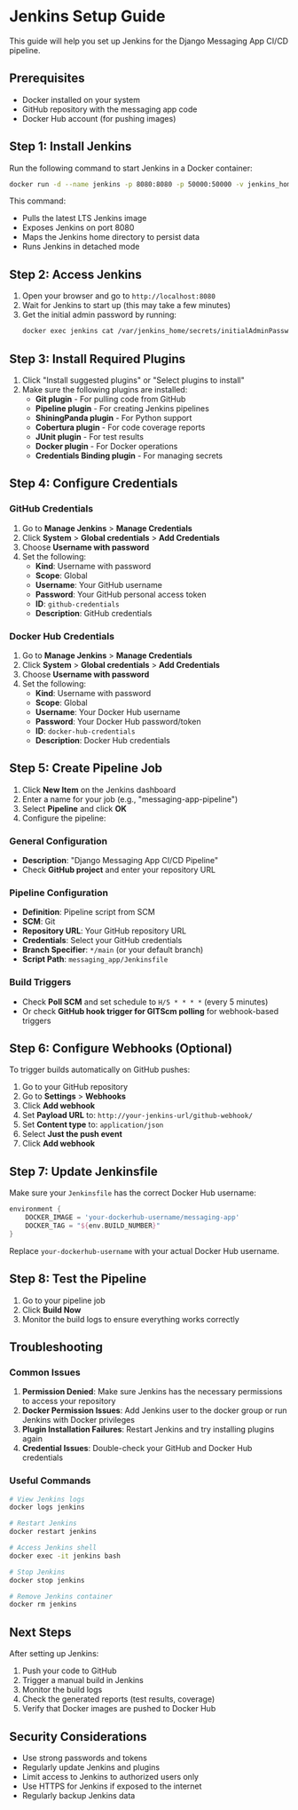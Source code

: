 # Jenkins Setup Guide

This guide will help you set up Jenkins for the Django Messaging App CI/CD pipeline.

## Prerequisites

- Docker installed on your system
- GitHub repository with the messaging app code
- Docker Hub account (for pushing images)

## Step 1: Install Jenkins

Run the following command to start Jenkins in a Docker container:

```bash
docker run -d --name jenkins -p 8080:8080 -p 50000:50000 -v jenkins_home:/var/jenkins_home jenkins/jenkins:lts
```

This command:
- Pulls the latest LTS Jenkins image
- Exposes Jenkins on port 8080
- Maps the Jenkins home directory to persist data
- Runs Jenkins in detached mode

## Step 2: Access Jenkins

1. Open your browser and go to `http://localhost:8080`
2. Wait for Jenkins to start up (this may take a few minutes)
3. Get the initial admin password by running:
   ```bash
   docker exec jenkins cat /var/jenkins_home/secrets/initialAdminPassword
   ```

## Step 3: Install Required Plugins

1. Click "Install suggested plugins" or "Select plugins to install"
2. Make sure the following plugins are installed:
   - **Git plugin** - For pulling code from GitHub
   - **Pipeline plugin** - For creating Jenkins pipelines
   - **ShiningPanda plugin** - For Python support
   - **Cobertura plugin** - For code coverage reports
   - **JUnit plugin** - For test results
   - **Docker plugin** - For Docker operations
   - **Credentials Binding plugin** - For managing secrets

## Step 4: Configure Credentials

### GitHub Credentials

1. Go to **Manage Jenkins** > **Manage Credentials**
2. Click **System** > **Global credentials** > **Add Credentials**
3. Choose **Username with password**
4. Set the following:
   - **Kind**: Username with password
   - **Scope**: Global
   - **Username**: Your GitHub username
   - **Password**: Your GitHub personal access token
   - **ID**: `github-credentials`
   - **Description**: GitHub credentials

### Docker Hub Credentials

1. Go to **Manage Jenkins** > **Manage Credentials**
2. Click **System** > **Global credentials** > **Add Credentials**
3. Choose **Username with password**
4. Set the following:
   - **Kind**: Username with password
   - **Scope**: Global
   - **Username**: Your Docker Hub username
   - **Password**: Your Docker Hub password/token
   - **ID**: `docker-hub-credentials`
   - **Description**: Docker Hub credentials

## Step 5: Create Pipeline Job

1. Click **New Item** on the Jenkins dashboard
2. Enter a name for your job (e.g., "messaging-app-pipeline")
3. Select **Pipeline** and click **OK**
4. Configure the pipeline:

### General Configuration
- **Description**: "Django Messaging App CI/CD Pipeline"
- Check **GitHub project** and enter your repository URL

### Pipeline Configuration
- **Definition**: Pipeline script from SCM
- **SCM**: Git
- **Repository URL**: Your GitHub repository URL
- **Credentials**: Select your GitHub credentials
- **Branch Specifier**: `*/main` (or your default branch)
- **Script Path**: `messaging_app/Jenkinsfile`

### Build Triggers
- Check **Poll SCM** and set schedule to `H/5 * * * *` (every 5 minutes)
- Or check **GitHub hook trigger for GITScm polling** for webhook-based triggers

## Step 6: Configure Webhooks (Optional)

To trigger builds automatically on GitHub pushes:

1. Go to your GitHub repository
2. Go to **Settings** > **Webhooks**
3. Click **Add webhook**
4. Set **Payload URL** to: `http://your-jenkins-url/github-webhook/`
5. Set **Content type** to: `application/json`
6. Select **Just the push event**
7. Click **Add webhook**

## Step 7: Update Jenkinsfile

Make sure your `Jenkinsfile` has the correct Docker Hub username:

```groovy
environment {
    DOCKER_IMAGE = 'your-dockerhub-username/messaging-app'
    DOCKER_TAG = "${env.BUILD_NUMBER}"
}
```

Replace `your-dockerhub-username` with your actual Docker Hub username.

## Step 8: Test the Pipeline

1. Go to your pipeline job
2. Click **Build Now**
3. Monitor the build logs to ensure everything works correctly

## Troubleshooting

### Common Issues

1. **Permission Denied**: Make sure Jenkins has the necessary permissions to access your repository
2. **Docker Permission Issues**: Add Jenkins user to the docker group or run Jenkins with Docker privileges
3. **Plugin Installation Failures**: Restart Jenkins and try installing plugins again
4. **Credential Issues**: Double-check your GitHub and Docker Hub credentials

### Useful Commands

```bash
# View Jenkins logs
docker logs jenkins

# Restart Jenkins
docker restart jenkins

# Access Jenkins shell
docker exec -it jenkins bash

# Stop Jenkins
docker stop jenkins

# Remove Jenkins container
docker rm jenkins
```

## Next Steps

After setting up Jenkins:

1. Push your code to GitHub
2. Trigger a manual build in Jenkins
3. Monitor the build logs
4. Check the generated reports (test results, coverage)
5. Verify that Docker images are pushed to Docker Hub

## Security Considerations

- Use strong passwords and tokens
- Regularly update Jenkins and plugins
- Limit access to Jenkins to authorized users only
- Use HTTPS for Jenkins if exposed to the internet
- Regularly backup Jenkins data 